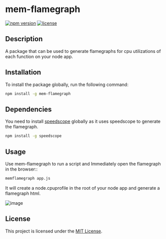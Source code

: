 # mem-flamegraph
[![npm version](https://img.shields.io/npm/v/YOUR_PACKAGE_NAME.svg)](https://www.npmjs.com/package/YOUR_PACKAGE_NAME)
[![license](https://img.shields.io/npm/l/YOUR_PACKAGE_NAME.svg)](https://github.com/YOUR_GITHUB_USERNAME/YOUR_PACKAGE_NAME/blob/master/LICENSE)

## Description

A package that can be used to generate flamegraphs for cpu utilizations of each function on your node app.
## Installation

To install the package globally, run the following command:

```bash
npm install -g mem-flamegraph
```

## Dependencies

You need to install [speedscope](https://www.npmjs.com/package/speedscope) globally as it uses speedscope to generate the flamegraph. 

```bash
npm install -g speedscope
```

## Usage

Use mem-flamegraph to run a script and Immediately open the flamegraph in the browser::

```bash
memflamegraph app.js
```

It will create a node.cpuprofile in the root of your node app and generate a flamegraph html.

![image](https://github.com/Gourav2000/mem-flamegraph/assets/56431415/6a34dc54-6685-4063-97e2-ae1477ce1f70)


## License
This project is licensed under the [MIT License](LISCENSE).
